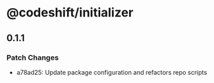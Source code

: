 # @codeshift/initializer

## 0.1.1
### Patch Changes

- a78ad25: Update package configuration and refactors repo scripts
